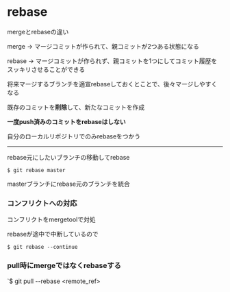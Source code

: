 # rebase

mergeとrebaseの違い

merge -> マージコミットが作られて、親コミットが2つある状態になる

rebase -> マージコミットが作られず、親コミットを1つにしてコミット履歴をスッキリさせることができる

将来マージするブランチを適宣rebaseしておくとことで、後々マージしやすくなる

既存のコミットを**削除**して、新たなコミットを作成

**一度push済みのコミットをrebaseはしない**

自分のローカルリポジトリでのみrebaseをつかう

---

rebase元にしたいブランチの移動してrebase

`$ git rebase master`

masterブランチにrebase元のブランチを統合

### コンフリクトへの対応

コンフリクトをmergetoolで対処

rebaseが途中で中断しているので

`$ git rebase --continue`

### pull時にmergeではなくrebaseする

`$ git pull --rebase <remote_ref> <branchname>


